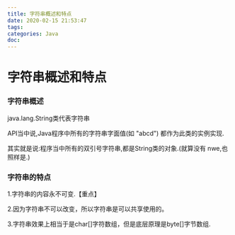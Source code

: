 ```yaml
---
title: 字符串概述和特点
date: 2020-02-15 21:53:47
tags:
categories: Java
doc:
---
```


# 字符串概述和特点



### 字符串概述

java.lang.String类代表字符串

API当中说,Java程序中所有的字符串字面值(如 "abcd") 都作为此类的实例实现.

其实就是说:程序当中所有的双引号字符串,都是String类的对象.(就算没有 nwe,也照样是.)



### 字符串的特点

1.字符串的内容永不可变.【重点】

2.因为字符串不可以改变，所以字符串是可以共享使用的。

3.字符串效果上相当于是char[]字符数组，但是底层原理是byte[]字节数组.